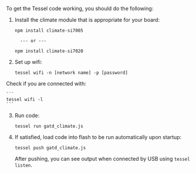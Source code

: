 To get the Tessel code working, you should do the following:

1. Install the climate module that is appropriate for your board:

	```
	npm install climate-si7005

	  --- or ---

	npm install climate-si7020
	```

2. Set up  wifi: 

	```
	tessel wifi -n [network name] -p [password]
	```

Check if you are connected with:

	```
	tessel wifi -l
	```

3. Run code: 
	
	`tessel run gatd_climate.js`

4. If satisfied, load code into flash to be run automatically upon startup: 

	`tessel push gatd_climate.js`

	After pushing, you can see output when connected by USB using `tessel listen`.